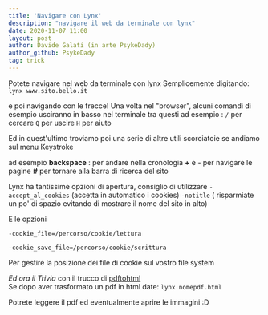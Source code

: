 ```yaml
---
title: 'Navigare con Lynx'
description: "navigare il web da terminale con lynx"
date: 2020-11-07 11:00
layout: post
author: Davide Galati (in arte PsykeDady)
author_github: PsykeDady
tag: trick
---
```


Potete navigare nel web da terminale con lynx
Semplicemente digitando:
`lynx www.sito.bello.it`

e poi navigando con le frecce!
Una volta nel "browser", alcuni comandi di esempio usciranno in basso nel terminale
tra questi ad esempio :
`/` per cercare
`Q` per uscire
`H` per aiuto 

Ed in quest'ultimo troviamo poi una serie di altre utili scorciatoie se andiamo sul menu Keystroke 

ad esempio
**backspace** : per andare nella cronologia
**+** e - per navigare le pagine 
**#** per tornare alla barra di ricerca del sito 

Lynx ha tantissime opzioni di apertura, consiglio di utilizzare 
`-accept_al_cookies` (accetta in automatico  i cookies)
`-notitle` ( risparmiate un po' di spazio evitando di mostrare il nome del sito in alto) 

E le opzioni 

`-cookie_file=/percorso/cookie/lettura`
 
`-cookie_save_file=/percorso/cookie/scrittura`
 

Per gestire la posizione dei file di cookie sul vostro file system

*Ed ora il Trivia* con il trucco di [pdftohtml](https://feed.linuxpeople.org/posts/nagivare-con-lynx/)  
Se dopo aver trasformato un pdf in html date:
`lynx nomepdf.html`

Potrete leggere il pdf ed eventualmente aprire le immagini :D
